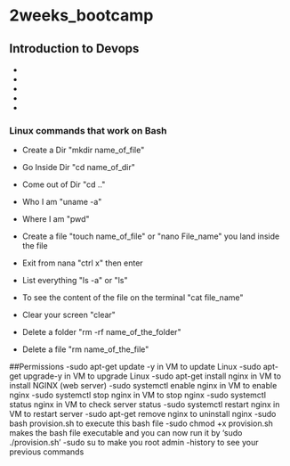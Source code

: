 # 2weeks_bootcamp

## Introduction to Devops
-
-
-
-
-

### Linux commands that work on Bash
- Create a Dir "mkdir name_of_file"
- Go Inside Dir "cd name_of_dir"
- Come out of Dir "cd .."
- Who I am "uname -a"
- Where I am "pwd"
- Create a file "touch name_of_file" or "nano File_name" you land inside the file
- Exit from nana "ctrl x" then enter
- List everything "ls -a" or "ls"
- To see the content of the file on the terminal "cat file_name"
- Clear your screen "clear"

- Delete a folder "rm -rf name_of_the_folder"
- Delete a file "rm name_of_the_file"

##Permissions
-sudo apt-get update -y in VM to update Linux
-sudo apt-get upgrade-y in VM to upgrade Linux
-sudo apt-get install nginx in VM to install NGINX (web server)
-sudo systemctl enable nginx in VM to enable nginx
-sudo systemctl stop nginx in VM to stop nginx
-sudo systemctl status nginx in VM to check server status
-sudo systemctl restart nginx in VM to restart server
-sudo apt-get remove nginx to uninstall nginx
-sudo bash provision.sh to execute this bash file
-sudo chmod +x provision.sh makes the bash file executable and you can now run it by ‘sudo ./provision.sh’
-sudo su to make you root admin
-history to see your previous commands
